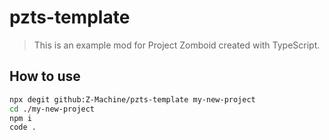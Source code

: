 # pzts-template

> This is an example mod for Project Zomboid created with TypeScript.

## How to use

```bash
npx degit github:Z-Machine/pzts-template my-new-project
cd ./my-new-project
npm i
code .
```
